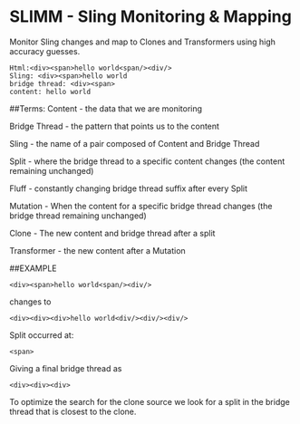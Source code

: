 # SLIMM - Sling Monitoring & Mapping

Monitor Sling changes and map to Clones and Transformers using high accuracy guesses.
```
Html:<div><span>hello world<span/><div/>
Sling: <div><span>hello world
bridge thread: <div><span>
content: hello world
```
##Terms:
Content - the data that we are monitoring

Bridge Thread - the pattern that points us to the content

Sling - the name of a pair composed of Content and Bridge Thread

Split - where the bridge thread to a specific content changes (the content remaining unchanged)

Fluff - constantly changing bridge thread suffix after every Split

Mutation - When the content for a specific bridge thread changes (the bridge thread remaining unchanged)

Clone - The new content and bridge thread after a split

Transformer - the new content after a Mutation


##EXAMPLE
```
<div><span>hello world<span/><div/>
```
changes to
```
<div><div><div>hello world<div/><div/><div/>
```

Split occurred at:
```
<span>
```
Giving a final bridge thread as
```
<div><div><div>
```
To optimize the search for the clone source we look for a split in the bridge thread that is closest to the clone.